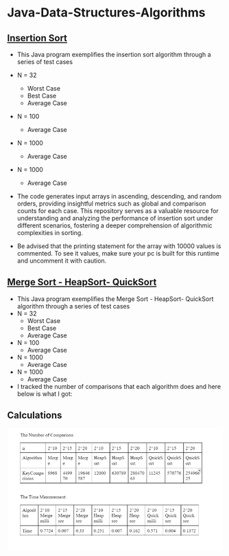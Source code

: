 # Java-Data-Structures-Algorithms

## [Insertion Sort](InsertionSort.java) 
- This Java program exemplifies the insertion sort algorithm through a series of test cases
- N = 32
  - Worst Case
  - Best Case
  - Average Case
- N = 100
  - Average Case
- N = 1000
  - Average Case
- N = 1000
  - Average Case
 
- The code generates input arrays in ascending, descending, and random orders, providing insightful metrics such as global and comparison counts for each case. This repository serves as a valuable resource for understanding and analyzing the performance of insertion sort under different scenarios, fostering a deeper comprehension of algorithmic complexities in sorting.

- Be advised that the printing statement for the array with 10000 values is commented. To see it values, make sure your pc is built for this runtime and uncomment it with caution.

## [Merge Sort - HeapSort- QuickSort](MergeSort_HeapSort_QuickSort.java) 
- This Java program exemplifies the Merge Sort - HeapSort- QuickSort algorithm through a series of test cases
- N = 32
  - Worst Case
  - Best Case
  - Average Case
- N = 100
  - Average Case
- N = 1000
  - Average Case
- N = 1000
  - Average Case
- I tracked the number of comparisons that each algorithm does and here below is what I got:

## Calculations
![](Table.png)
